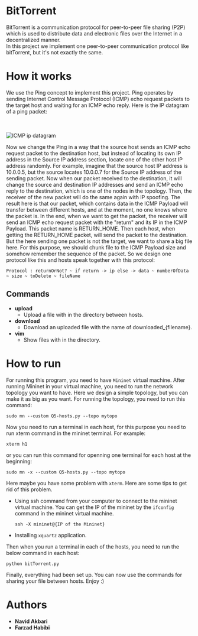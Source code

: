 # BitTorrent

BitTorrent is a communication protocol for peer-to-peer file sharing (P2P) which is used to distribute data and electronic files over the Internet in a decentralized manner.
<br>
In this project we implement one peer-to-peer communication protocol like bitTorrent, but it's not exactly the same.

# How it works
We use the Ping concept to implement this project. Ping operates by sending Internet Control Message Protocol (ICMP) echo request packets to the target host and waiting for an ICMP echo reply. Here is the IP datagram of a ping packet:  
<br><br>

![ICMP ip datagram](https://miro.medium.com/max/1400/1*DJZez6oQhbC-pOYDgVfRTg.png)

Now we change the Ping in a way that the source host sends an ICMP echo request packet to the destination host, but instead of locating its own IP address in the Source IP address section, locate one of the other host IP address randomly. For example, imagine that the source host IP address is 10.0.0.5, but the source locates 10.0.0.7 for the Source IP address of the sending packet. Now when our packet received to the destination, it will change the source and destination IP addresses and send an ICMP echo reply to the destination, which is one of the nodes in the topology. Then, the receiver of the new packet will do the same again with IP spoofing. The result here is that our packet, which contains data in the ICMP Payload will transfer between different hosts, and at the moment, no one knows where the packet is. In the end, when we want to get the packet, the receiver will send an ICMP echo request packet with the "return" and its IP in the ICMP Payload. This packet name is RETURN_HOME. Then each host, when getting the RETURN_HOME packet, will send the packet to the destination. <br> 
But the here sending one packet is not the target, we want to share a big file here. For this purpose, we should chunk file to the ICMP Payload size and somehow remember the sequence of the packet. So we design one protocol like this and hosts speak together with this protocol:

```
Protocol : returnOrNot? ~ if return -> ip else -> data ~ numberOfData ~ size ~ toDelete ~ fileName 
```

## Commands

* **upload** 
    * Upload a file with in the directory between hosts.
* **download** 
    * Download an uploaded file with the name of downloaded_{filename}.
* **vim** 
    * Show files with in the directory.

# How to run
For running this program, you need to have `Mininet` virtual machine. After running Mininet in your virtual machine, you need to run the network topology you want to have. Here we design a simple topology, but you can make it as big as you want. For running the topology, you need to run this command:
```
sudo mn --custom Q5-hosts.py --topo mytopo
```
Now you need to run a terminal in each host, for this purpose you need to run xterm command in the mininet terminal. For example:
```
xterm h1
```
or you can run this command for openning one terminal for each host at the beginning:
```
sudo mn -x --custom Q5-hosts.py --topo mytopo
```
Here maybe you have some problem with `xterm`. Here are some tips to get rid of this problem.
* Using ssh command from your computer to connect to the mininet virtual machine. You can get the IP of the mininet by the `ifconfig` command in the mininet virtual machine.
    ```
    ssh -X mininet@{IP of the Mininet}
    ```
* Installing `xquartz` application.

Then when you run a terminal in each of the hosts, you need to run the below command in each host:
```
python bitTorrent.py
```
Finally, everything had been set up. You can now use the commands for sharing your file between hosts. Enjoy :)

# Authors
* **Navid Akbari**
* **Farzad Habibi**
